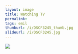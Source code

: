 ```yaml
---
layout: image
title: Watching TV
permalink: 
tags: emil
thumburl: /i/DSCF3245_thumb.jpg
slideurl: /i/DSCF3245.jpg 
---
```

![]({{site.url}}/i/DSCF3245.jpg)

